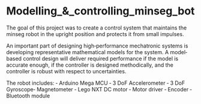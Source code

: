 # Modelling_&_controlling_minseg_bot
The goal of this project was to create a control system that maintains the minseg robot in the upright position and protects it from small impulses.

An important part of designing high‐performance mechatronic systems is developing representative mathematical models for the system. A model‐based control design will deliver required performance if the model is accurate enough, if the controller is designed methodically, and the controller is robust with respect to uncertainties.

The robot includes:
‐ Arduino Mega MCU
‐ 3 DoF Accelerometer
‐ 3 DoF Gyroscope‐ Magnetometer
‐ Lego NXT DC motor
‐ Motor driver
‐ Encoder
‐ Bluetooth module
